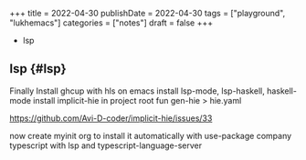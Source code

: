 +++
title = 2022-04-30
publishDate = 2022-04-30
tags = ["playground", "lukhemacs"]
categories = ["notes"]
draft = false
+++

-   lsp

<!--more-->


## lsp {#lsp}

Finally
Install ghcup with hls
on emacs install lsp-mode, lsp-haskell, haskell-mode
install implicit-hie
in project root fun gen-hie &gt; hie.yaml

<https://github.com/Avi-D-coder/implicit-hie/issues/33>

now create myinit org to install it automatically with use-package
company
typescript with lsp and typescript-language-server
